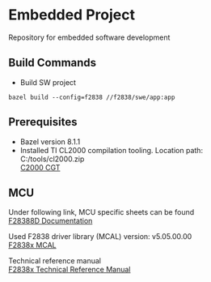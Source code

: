 # Embedded Project
Repository for embedded software development

## Build Commands
- Build SW project
```starlark
bazel build --config=f2838 //f2838/swe/app:app
```

## Prerequisites
- Bazel version 8.1.1
- Installed TI CL2000 compilation tooling. Location path: C:/tools/cl2000.zip \
[C2000 CGT](https://www.ti.com/tool/download/C2000-CGT/22.6.0.LTS)

## MCU
Under following link, MCU specific sheets can be found \
[F28388D Documentation](https://dev.ti.com/tirex/explore/node?node=A__AJ2S52t6KipWImg.HzDMUw__c2000ware_devices_package__coGQ502__LATEST)

Used F2838 driver library (MCAL) version: v5.05.00.00 \
[F2838x MCAL](https://github.com/TexasInstruments/c2000ware-core-sdk/tree/REL_C2000Ware_v5.05.00.00/driverlib/f2838x/driverlib_cm)

Technical reference manual \
[F2838x Technical Reference Manual](https://www.ti.com/document-viewer/lit/html/spruii0)


